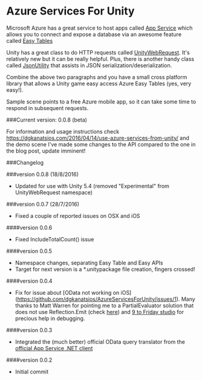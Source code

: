 # Azure Services For Unity 
Microsoft Azure has a great service to host apps called [App Service](https://azure.microsoft.com/en-us/services/app-service/) which allows you to connect and expose a database via an awesome feature called [Easy Tables](https://azure.microsoft.com/en-us/blog/azure-app-service-updates-november-2015/)

Unity has a great class to do HTTP requests called [UnityWebRequest](http://docs.unity3d.com/Manual/UnityWebRequest.html). It's relatively new but it can be really helpful. Plus, there is another handy class called [JsonUtility](http://docs.unity3d.com/ScriptReference/JsonUtility.html) that assists in JSON serialization/deserialization.

Combine the above two paragraphs and you have a small cross platform library that allows a Unity game easy access Azure Easy Tables (yes, very easy!).

Sample scene points to a free Azure mobile app, so it can take some time to respond in subsequent requests.

###Current version: 0.0.8 (beta)

For information and usage instructions check https://dgkanatsios.com/2016/04/14/use-azure-services-from-unity/ and the demo scene
I've made some changes to the API compared to the one in the blog post, update imminent!

###Changelog

###version 0.0.8 (18/8/2016)
- Updated for use with Unity 5.4 (removed "Experimental" from UnityWebRequest namespace)

###version 0.0.7 (28/7/2016)
- Fixed a couple of reported issues on OSX and iOS

####version 0.0.6
- Fixed IncludeTotalCount() issue

####version 0.0.5
- Namespace changes, separating Easy Table and Easy APIs
- Target for next version is a *.unitypackage file creation, fingers crossed!

####version 0.0.4
- Fix for issue about [OData not working on iOS] (https://github.com/dgkanatsios/AzureServicesForUnity/issues/1). Many thanks to Matt Warren for pointing me to a PartialEvaluator solution that does not use Reflection.Emit (check [here](https://github.com/mattwar/iqtoolkit/blob/master/src/IQToolkit/ExpressionEvaluator.cs)) and [9 to Friday studio](http://www.9tofriday.co.za/) for precious help in debugging.

####version 0.0.3
- Integrated the (much better) official OData query translator from the [official App Service .NET client](https://github.com/Azure/azure-mobile-apps-net-client/tree/master/src/Microsoft.WindowsAzure.MobileServices/Table)

####version 0.0.2
- Initial commit
